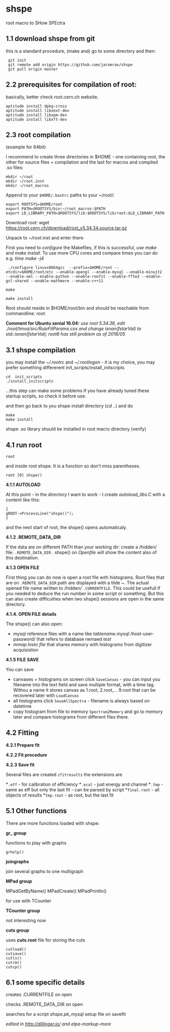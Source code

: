 
**shspe**
=====

root macro to SHow SPEctra

1.1 download shspe from git
-------
this is a standard procedure, (make and) go to some directory and then:
```
 git init
 git remote add origin https://github.com/jaromrax/shspe
 git pull origin master
```





2.2 prerequisites for compilation of root: 
----------
basically, better check root.cern.ch website.

```
aptitude install dpkg-cross
aptitude install libxext-dev
aptitude install libxpm-dev
aptitude install libxft-dev
```

2.3 root compilation
-----
  (example for 64bit)


I recommend to create three directories in $HOME - one containing root, the other for source files + compilation 
and the last for macros and compiled .so files:
```
mkdir ~/root
mkdir ~/root.inst
mkdir ~/root_macros
```



Append to your  ```$HOME/.bashrc``` paths to your ~/root/:  
```
export ROOTSYS=$HOME/root
export PATH=$ROOTSYS/bin:~/root_macros:$PATH
export LD_LIBRARY_PATH=$ROOTSYS/lib:$ROOTSYS/lib/root:$LD_LIBRARY_PATH
```

Download root:  wget https://root.cern.ch/download/root_v5.34.34.source.tar.gz

Unpack to ~/root.inst and enter there

First you need to *configure* the Makefiles, if this is successful, use *make* and *make install*. To use more CPU cores and compare times you can do e.g. *time make -j4*



```
 ./configure linuxx8664gcc  --prefix=$HOME/root --etcdir=$HOME/root/etc --enable-opengl --enable-mysql --enable-minuit2 --enable-xml --enable-python --enable-roofit --enable-fftw3 --enable-gsl-shared --enable-mathmore --enable-c++11 

make

make install
```
Root should reside in $HOME/root/bin and should be reachable from commandline: *root*.

**Comment for Ubuntu xenial 16.04:**
*use root 5.34.36, edit ./root/tmva/src/RuleFitParams.cxx and change isnan(fstarVal) to std::isnan(fstarVal);  root6 has still problem as of 2016/05*



3.1 shspe compilation
-----

you may install the *~/.rootrc* and *~/.rootlogon* - it is my choice, you may prefer something differerent
	init_scripts/install_initscripts 
```
cd 	init_scripts
./install_initscripts 
```
...this step can make some problems if you have already tuned these startup scripts, so check it before use.

and then go back to you shspe install directory (*cd ..*) and do
```
make 
make install
```
shspe .so library should be installed in root macro directory (verify)



4.1 run root
----------
```
root
````
and inside root  shspe. It is a function so don't miss parentheses.
```
root [0] shspe()
```
**4.1.1  AUTOLOAD**

At this point - in the directory I want to work - I create *autoload_libs.C* with a content like this:
```
{
gROOT->ProcessLine("shspe()");
}
```
and the next start of root, the shspe() opens automaticaly.

**4.1.2 .REMOTE_DATA_DIR**

If the data are on different PATH than your working dir: create a /hidden/ file:
``` .REMOTE_DATA_DIR ``` . shspe() on *Openfile* will show the content also of this destination.

**4.1.3 OPEN FILE**

First thing you can do now is open a root file with histograms. Root files that are on ```.REMOTE_DATA_DIR``` path are displayed with a tilde ~. The actual opened file name written to /hidden/ ```.CURRENTFILE```. This could be usefull if you needed to deduce the run number in some script or something. But this can also create difficulties when two shspe() sessions are open in the same directory.

**4.1.4. OPEN FILE details**

The  shspe() can also open:
* mysql reference files with a name like *tablename.mysql* /host-user-password/ that refers to database nemaed *test*
* *mmap.histo file* that shares memory with histograms from digitizer acquisistion


**4.1.5 FILE SAVE** 

You can save
* canvases + histograms on screen click ```SaveCanvas``` - you can input you filename into the text field and save multiple format, with a time tag. Withou a name it stores canvas as 1.root, 2.root,... 9.root that can be recovered later with ```LoadCanvas```
* all histograms click ```SaveAllSpectra``` - filename is always based on datetime
* copy histogram from file to memory ```Spectrum2Memory``` and go to memory later and compare histograms from different files there.



4.2 Fitting
------------

**4.2.1 Prepare fit**

**4.2.2 Fit procedure**

**4.2.3 Save fit**

Several files are created ```zfitresults``` the extensions are

*```.eff``` - for calibration of efficiency
*```.ecal``` - just energy and channel
*```.tmp``` - same as eff but only the last fit - can be parsed by script
*```final.root``` - all objects of results
*```tmp.root``` - as root, but the last fit


5.1 Other functions
------------

There are more functions loaded with shspe:



**gr_  group**

functions to play with graphs
```
grhelp()
```

**joingraphs**

join several graphs to one multigraph

**MPad  group**

MPadGetByName()
MPadCreate()
MPadPrintIn()

for use with TCounter



**TCounter  group**

not interesting now



**cuts  group**

uses **cuts.root** file for storing the cuts
```
cutload()
cutsave()
cutls()
cutrm()
cutcp()
```

6.1 some specific  details
------------
creates .CURRENTFILE on open

checks .REMOTE_DATA_DIR on open

searches for a script  *shspe.pk_mysql* setup file on savefit



*edited in http://dillinger.io/   and elpa-markup-more*

